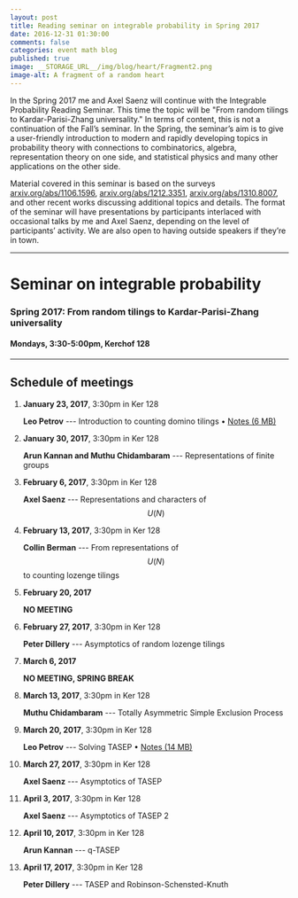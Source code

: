 ```yaml
---
layout: post
title: Reading seminar on integrable probability in Spring 2017
date: 2016-12-31 01:30:00
comments: false
categories: event math blog
published: true
image: __STORAGE_URL__/img/blog/heart/Fragment2.png
image-alt: A fragment of a random heart
---
```


In the Spring 2017 me and Axel Saenz will continue with the Integrable Probability Reading Seminar. This time the topic will be "From random tilings to Kardar-Parisi-Zhang universality." In terms of content, this is not a continuation of the Fall’s seminar. In the Spring, the seminar’s aim is to give a user-friendly introduction to modern and rapidly developing topics in probability theory with connections to combinatorics, algebra, representation theory on one side, and statistical physics and many other applications on the other side.

<!--more-->

<p>Material covered in this seminar is based on the surveys <a href="https://arxiv.org/abs/1106.1596">arxiv.org/abs/1106.1596</a>, <a href="https://arxiv.org/abs/1212.3351">arxiv.org/abs/1212.3351</a>, <a href="https://arxiv.org/abs/1310.8007">arxiv.org/abs/1310.8007</a>, and other recent works discussing additional topics and details. The format of the seminar will have presentations by participants interlaced with occasional talks by me and Axel Saenz, depending on the level of participants’ activity. We are also open to having outside speakers if they’re in town.</p>

---

# Seminar on integrable probability

### Spring 2017: From random tilings to Kardar-Parisi-Zhang universality

#### **Mondays, 3:30-5:00pm, Kerchof 128**

---


## Schedule of meetings

1. **January 23, 2017**, 3:30pm in Ker 128

    **Leo Petrov** --- Introduction to counting domino tilings
    &bull; <a href="{{ site.storage_url }}/courses/integrable_seminar/Domino_counting.pdf">Notes (6 MB)</a>

2. **January 30, 2017**, 3:30pm in Ker 128

    **Arun Kannan and Muthu Chidambaram** --- Representations of finite groups

3. **February 6, 2017**, 3:30pm in Ker 128

    **Axel Saenz** --- Representations and characters of $$U(N)$$

4. **February 13, 2017**, 3:30pm in Ker 128

    **Collin Berman** --- From representations of $$U(N)$$ to counting lozenge tilings

5. **February 20, 2017**

    **NO MEETING**

6. **February 27, 2017**, 3:30pm in Ker 128

    **Peter Dillery** --- Asymptotics of random lozenge tilings

7. **March 6, 2017**

    **NO MEETING, SPRING BREAK**

8. **March 13, 2017**, 3:30pm in Ker 128

    **Muthu Chidambaram** --- Totally Asymmetric Simple Exclusion Process

9. **March 20, 2017**, 3:30pm in Ker 128

    **Leo Petrov** --- Solving TASEP &bull; <a href="{{ site.storage_url }}/courses/integrable_seminar/TASEP_Schur_notes.pdf">Notes (14 MB)</a>

10. **March 27, 2017**, 3:30pm in Ker 128

    **Axel Saenz** --- Asymptotics of TASEP

11. **April 3, 2017**, 3:30pm in Ker 128

    **Axel Saenz** --- Asymptotics of TASEP 2

11. **April 10, 2017**, 3:30pm in Ker 128

    **Arun Kannan** --- q-TASEP

11. **April 17, 2017**, 3:30pm in Ker 128

    **Peter Dillery** --- TASEP and Robinson-Schensted-Knuth
